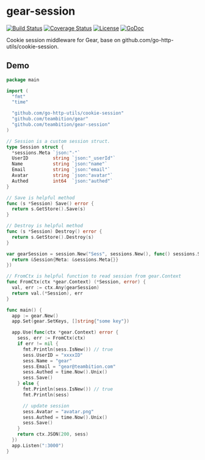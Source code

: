# gear-session

[![Build Status](http://img.shields.io/travis/teambition/gear-session.svg?style=flat-square)](https://travis-ci.org/teambition/gear-session)
[![Coverage Status](http://img.shields.io/coveralls/teambition/gear-session.svg?style=flat-square)](https://coveralls.io/r/teambition/gear-session)
[![License](http://img.shields.io/badge/license-mit-blue.svg?style=flat-square)](https://raw.githubusercontent.com/teambition/gear-session/master/LICENSE)
[![GoDoc](http://img.shields.io/badge/go-documentation-blue.svg?style=flat-square)](http://godoc.org/github.com/teambition/gear-session)

Cookie session middleware for Gear, base on github.com/go-http-utils/cookie-session.

## Demo

```go
package main

import (
  "fmt"
  "time"

  "github.com/go-http-utils/cookie-session"
  "github.com/teambition/gear"
  "github.com/teambition/gear-session"
)

// Session is a custom session struct.
type Session struct {
  *sessions.Meta `json:"-"`
  UserID         string `json:"_userId"`
  Name           string `json:"name"`
  Email          string `json:"email"`
  Avatar         string `json:"avatar"`
  Authed         int64  `json:"authed"`
}

// Save is helpful method
func (s *Session) Save() error {
  return s.GetStore().Save(s)
}

// Destroy is helpful method
func (s *Session) Destroy() error {
  return s.GetStore().Destroy(s)
}

var gearSession = session.New("Sess", sessions.New(), func() sessions.Sessions {
  return &Session{Meta: &sessions.Meta{}}
})

// FromCtx is helpful function to read session from gear.Context
func FromCtx(ctx *gear.Context) (*Session, error) {
  val, err := ctx.Any(gearSession)
  return val.(*Session), err
}

func main() {
  app := gear.New()
  app.Set(gear.SetKeys, []string{"some key"})

  app.Use(func(ctx *gear.Context) error {
    sess, err := FromCtx(ctx)
    if err != nil {
      fmt.Println(sess.IsNew()) // true
      sess.UserID = "xxxxID"
      sess.Name = "gear"
      sess.Email = "gear@teambition.com"
      sess.Authed = time.Now().Unix()
      sess.Save()
    } else {
      fmt.Println(sess.IsNew()) // true
      fmt.Println(sess)

      // update session
      sess.Avatar = "avatar.png"
      sess.Authed = time.Now().Unix()
      sess.Save()
    }
    return ctx.JSON(200, sess)
  })
  app.Listen(":3000")
}
```

